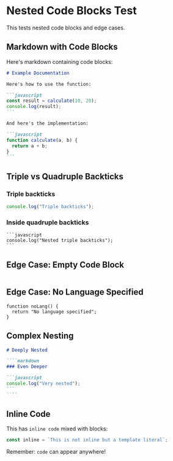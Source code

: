 # Nested Code Blocks Test

This tests nested code blocks and edge cases.

## Markdown with Code Blocks

Here's markdown containing code blocks:

````markdown
# Example Documentation

Here's how to use the function:

```javascript
const result = calculate(10, 20);
console.log(result);
```

And here's the implementation:

```javascript
function calculate(a, b) {
  return a + b;
}
```
````

## Triple vs Quadruple Backticks

### Triple backticks

```javascript
console.log("Triple backticks");
```

### Inside quadruple backticks

````
```javascript
console.log("Nested triple backticks");
```
````

## Edge Case: Empty Code Block

```javascript
```

## Edge Case: No Language Specified

```
function noLang() {
  return "No language specified";
}
```

## Complex Nesting

`````markdown
# Deeply Nested

````markdown
### Even Deeper

```javascript
console.log("Very nested");
```
````
`````

## Inline Code

This has `inline code` mixed with blocks:

```javascript
const inline = `This is not inline but a template literal`;
```

Remember: `code` can appear anywhere!